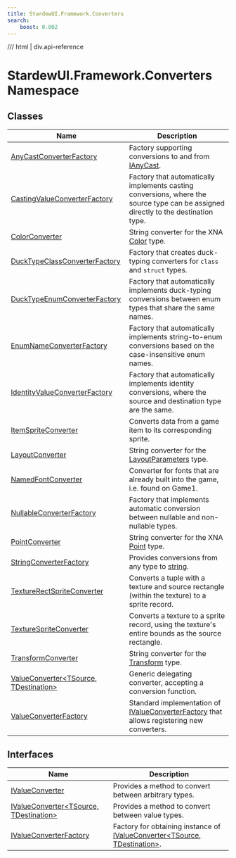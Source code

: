 ```yaml
---
title: StardewUI.Framework.Converters
search:
    boost: 0.002
---
```


<link rel="stylesheet" href="/StardewUI/stylesheets/reference.css" />

/// html | div.api-reference

# StardewUI.Framework.Converters Namespace

## Classes

| Name | Description |
| --- | --- |
| [AnyCastConverterFactory](anycastconverterfactory.md) | Factory supporting conversions to and from [IAnyCast](../ianycast.md). |
| [CastingValueConverterFactory](castingvalueconverterfactory.md) | Factory that automatically implements casting conversions, where the source type can be assigned directly to the destination type. |
| [ColorConverter](colorconverter.md) | String converter for the XNA [Color](https://docs.monogame.net/api/Microsoft.Xna.Framework.Color.html) type. |
| [DuckTypeClassConverterFactory](ducktypeclassconverterfactory.md) | Factory that creates duck-typing converters for `class` and `struct` types. |
| [DuckTypeEnumConverterFactory](ducktypeenumconverterfactory.md) | Factory that automatically implements duck-typing conversions between enum types that share the same names. |
| [EnumNameConverterFactory](enumnameconverterfactory.md) | Factory that automatically implements string-to-enum conversions based on the case-insensitive enum names. |
| [IdentityValueConverterFactory](identityvalueconverterfactory.md) | Factory that automatically implements identity conversions, where the source and destination type are the same. |
| [ItemSpriteConverter](itemspriteconverter.md) | Converts data from a game item to its corresponding sprite. |
| [LayoutConverter](layoutconverter.md) | String converter for the [LayoutParameters](../../layout/layoutparameters.md) type. |
| [NamedFontConverter](namedfontconverter.md) | Converter for fonts that are already built into the game, i.e. found on Game1. |
| [NullableConverterFactory](nullableconverterfactory.md) | Factory that implements automatic conversion between nullable and non-nullable types. |
| [PointConverter](pointconverter.md) | String converter for the XNA [Point](https://docs.monogame.net/api/Microsoft.Xna.Framework.Point.html) type. |
| [StringConverterFactory](stringconverterfactory.md) | Provides conversions from any type to [string](https://learn.microsoft.com/en-us/dotnet/api/system.string). |
| [TextureRectSpriteConverter](texturerectspriteconverter.md) | Converts a tuple with a texture and source rectangle (within the texture) to a sprite record. |
| [TextureSpriteConverter](texturespriteconverter.md) | Converts a texture to a sprite record, using the texture's entire bounds as the source rectangle. |
| [TransformConverter](transformconverter.md) | String converter for the [Transform](../../graphics/transform.md) type. |
| [ValueConverter&lt;TSource, TDestination&gt;](valueconverter-2.md) | Generic delegating converter, accepting a conversion function. |
| [ValueConverterFactory](valueconverterfactory.md) | Standard implementation of [IValueConverterFactory](ivalueconverterfactory.md) that allows registering new converters. |

## Interfaces

| Name | Description |
| --- | --- |
| [IValueConverter](ivalueconverter.md) | Provides a method to convert between arbitrary types. |
| [IValueConverter&lt;TSource, TDestination&gt;](ivalueconverter-2.md) | Provides a method to convert between value types. |
| [IValueConverterFactory](ivalueconverterfactory.md) | Factory for obtaining instance of [IValueConverter&lt;TSource, TDestination&gt;](ivalueconverter-2.md). |

